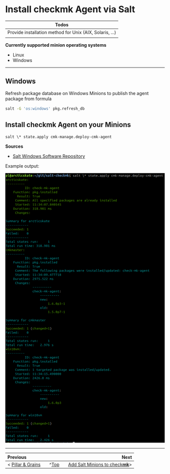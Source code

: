 # Install check**mk** Agent via Salt

| Todos |
|-------|
|Provide installation method for Unix (AIX, Solaris, ...) |
||

**Currently supported minion operating systems**
- Linux
- Windows


--- 

## Windows
Refresh package database on Windows Minions to publish the agent package from formula
```bash
salt -G 'os:windows' pkg.refresh_db
```
## Install check**mk** Agent on your Minions
```
salt \* state.apply cmk-manage.deploy-cmk-agent
```

**Sources**
* [Salt Windows Software Repository](https://docs.saltstack.com/en/latest/topics/windows/windows-package-manager.html)

Example output:

![Example](/docs/images/install_cmk_agent_example.png)

---
|**Previous**||||**Next**|
|:-|-|-|-|-:|
| <  [Pillar & Grains](cmk_pillar_grains.md)||^[Top](#install-check*mk*-Agent-via-Salt)|| [Add Salt Minions to check**mk**](add_minions_to_cmk.md)>| 
